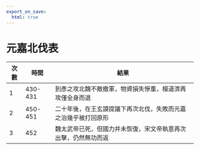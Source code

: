 ```yaml
---
export_on_save:
  html: true
---
```


# 元嘉北伐表

次數|時間|結果
--|--|--
1|430-431|到彥之攻北魏不敵撤軍，物資損失慘重，檀道濟再攻僅全身而退
2|450-451|二十年後，在王玄謨提議下再次北伐，失敗而元嘉之治幾乎被打回原形
3|452|魏太武帝已死，但國力并未恢復，宋文帝執意再次出擊，仍然無功而返